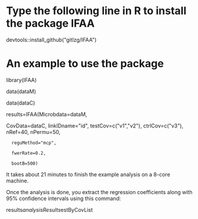 # Type the following line in R to install the package IFAA
 devtools::install_github("gitlzg/IFAA")
# An example to use the package
 library(IFAA)
 
 data(dataM)
 
 data(dataC)
 
 results=IFAA(Microbdata=dataM,
 
CovData=dataC,
linkIDname="id",
testCov=c("v1","v2"),
ctrlCov=c("v3"),
nRef=40,
nPermu=50,
      
      reguMethod="mcp",
      
      fwerRate=0.2,
      
      bootB=500)
      
  It takes about 21 minutes to finish the example analysis on a 8-core machine.
  
  Once the analysis is done, you extract the regression coefficients along with 95% confidence intervals using this command:
  
  results$analysisResults$estByCovList
  
